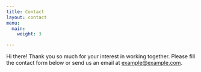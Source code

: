```yaml
---
title: Contact
layout: contact
menu:
  main:
    weight: 3

---
```

Hi there! Thank you so much for your interest in working together. Please fill the contact form below or send us an email at [example@example.com](mailto:example@example.com).